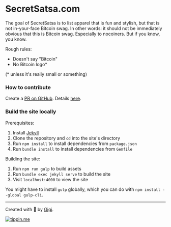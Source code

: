 # SecretSatsa.com

The goal of SecretSatsa is to list apparel that is fun and stylish, but that is
not in-your-face Bitcoin swag. In other words: it should not be immediately
obvious that this is Bitcoin swag. Especially to nocoiners. But if you know, you
know.

Rough rules:
* Doesn't say "Bitcoin"
* No Bitcoin logo*

(* unless it's really small or something)

### How to contribute

Create a [PR on GitHub](https://github.com/secretsatsa/secretsatsa.github.io).
Details [here](https://github.com/secretsatsa/secretsatsa.github.io/blob/master/CONTRIBUTING.md).

### Build the site locally

Prerequisites:

1. Install [Jekyll](https://jekyllrb.com/docs/installation/)
2. Clone the repository and `cd` into the site's directory
3. Run `npm install` to install dependencies from `package.json`
4. Run `bundle install` to install dependencies from `Gemfile`

Building the site:

1. Run `npm run gulp` to build assets
2. Run `bundle exec jekyll serve` to build the site
3. Visit `localhost:4000` to view the site

You might have to install `gulp` globally, which you can do with `npm install --global gulp-cli`.

---

Created with 🧡 by [Gigi](https://dergigi.com/support).

[![tippin.me](https://badgen.net/badge/%E2%9A%A1%EF%B8%8Ftippin.me/@dergigi/F0918E)](https://tippin.me/@dergigi)
